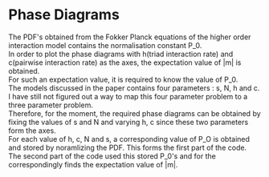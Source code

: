# Phase Diagrams
The PDF's obtained from the Fokker Planck equations of the higher order interaction model contains the normalisation constant P_0.  
In order to plot the phase diagrams with h(triad interaction rate) and c(pairwise interaction rate) as the axes, the expectation value of |m| is obtained.  
For such an expectation value, it is required to know the value of P_0.  
The models discussed in the paper contains four parameters : s, N, h and c.  
I have still not figured out a way to map this four parameter problem to a three parameter problem.  
Therefore, for the moment, the required phase diagrams can be obtained by fixing the values of s and N and varying h, c since these two parameters form the axes.  
For each value of h, c, N and s, a corresponding value of P_O is obtained and stored by noramlizing the PDF.
This forms the first part of the code.  
The second part of the code used this stored P_0's and for the correspondingly finds the expectation value of |m|.  

